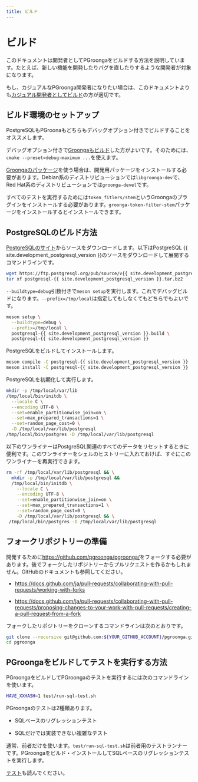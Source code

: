 ```yaml
---
title: ビルド
---
```


# ビルド

このドキュメントは開発者としてPGroongaをビルドする方法を説明しています。たとえば、新しい機能を開発したりバグを直したりするような開発者が対象になります。

もし、カジュアルなPGroonga開発者になりたい場合は、このドキュメントよりも[カジュアル開発者としてビルド](build-casual.html)の方が適切です。

## ビルド環境のセットアップ

PostgreSQLもPGroonaもどちらもデバッグオプション付きでビルドすることをオススメします。

デバッグオプション付きで[Groongaもビルド][groonga-build]した方がよいです。そのためには、`cmake --preset=debug-maximum ...`を使えます。

[Groongaのパッケージ][groonga-install]を使う場合は、開発用パッケージをインストールする必要があります。Debian系のディストリビューションでは`libgroonga-dev`で、Red Hat系のディストリビューションでは`groonga-devel`です。

すべてのテストを実行するためには`token_fitlers/stem`というGroongaのプラグインをインストールする必要があります。`groonga-token-filter-stem`パッケージをインストールするとインストールできます。

## PostgreSQLのビルド方法

[PostgreSQLのサイト][postgresql-source-download]からソースをダウンロードします。以下はPostgreSQL {{ site.development_postgresql_version }}のソースをダウンロードして展開するコマンドラインです。

```bash
wget https://ftp.postgresql.org/pub/source/v{{ site.development_postgresql_version }}/postgresql-{{ site.development_postgresql_version }}.tar.bz2
tar xf postgresql-{{ site.development_postgresql_version }}.tar.bz2
```

`--buildtype=debug`引数付きで`meson setup`を実行します。これでデバッグビルドになります。`--prefix=/tmp/local`は指定してもしなくてもどちらでもよいです。

```bash
meson setup \
  --buildtype=debug \
  --prefix=/tmp/local \
  postgresql-{{ site.development_postgresql_version }}.build \
  postgresql-{{ site.development_postgresql_version }}
```

PostgreSQLをビルドしてインストールします。

```bash
meson compile -C postgresql-{{ site.development_postgresql_version }}
meson install -C postgresql-{{ site.development_postgresql_version }}
```

PostgreSQLを初期化して実行します。

```bash
mkdir -p /tmp/local/var/lib
/tmp/local/bin/initdb \
  --locale C \
  --encoding UTF-8 \
  --set=enable_partitionwise_join=on \
  --set=max_prepared_transactions=1 \
  --set=random_page_cost=0 \
  -D /tmp/local/var/lib/postgresql
/tmp/local/bin/postgres -D /tmp/local/var/lib/postgresql
```

以下のワンライナーはPostgreSQL関連のすべてのデータをリセットするときに便利です。このワンライナーをシェルのヒストリーに入れておけば、すぐにこのワンライナーを再実行できます。

```bash
rm -rf /tmp/local/var/lib/postgresql && \
  mkdir -p /tmp/local/var/lib/postgresql &&
  /tmp/local/bin/initdb \
    --locale C \
    --encoding UTF-8 \
    --set=enable_partitionwise_join=on \
    --set=max_prepared_transactions=1 \
    --set=random_page_cost=0 \
    -D /tmp/local/var/lib/postgresql && \
 /tmp/local/bin/postgres -D /tmp/local/var/lib/postgresql
```

## フォークリポジトリーの準備

開発するために<https://github.com/pgroonga/pgroonga/>をフォークする必要があります。後でフォークしたリポジトリーからプルリクエストを作るかもしれません。GitHubのドキュメントも参照してください。

* <https://docs.github.com/ja/pull-requests/collaborating-with-pull-requests/working-with-forks>

* <https://docs.github.com/ja/pull-requests/collaborating-with-pull-requests/proposing-changes-to-your-work-with-pull-requests/creating-a-pull-request-from-a-fork>

フォークしたリポジトリーをクローンするコマンドラインは次のとおりです。

```bash
git clone --recursive git@github.com:${YOUR_GITHUB_ACCOUNT}/pgroonga.git
cd pgroonga
```

## PGroongaをビルドしてテストを実行する方法

PGroongaをビルドしてPGroongaのテストを実行するには次のコマンドラインを使います。

```bash
HAVE_XXHASH=1 test/run-sql-test.sh
```

PGroongaのテストは2種類あります。

  * SQLベースのリグレッションテスト

  * SQLだけでは実装できない複雑なテスト

通常、前者だけを使います。`test/run-sql-test.sh`は前者用のテストランナーです。PGroongaをビルド・インストールしてSQLベースのリグレッションテストを実行します。

[テスト](test.html)も読んでください。

[postgresql-source-download]:https://www.postgresql.org/ftp/source/

[groonga-build]:https://groonga.org/ja/docs/install/cmake.html

[groonga-install]:https://groonga.org/ja/docs/install.html
